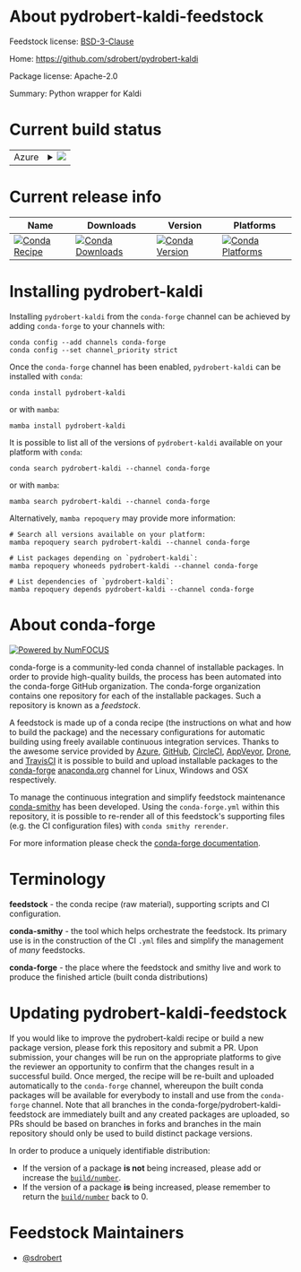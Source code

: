 About pydrobert-kaldi-feedstock
===============================

Feedstock license: [BSD-3-Clause](https://github.com/conda-forge/pydrobert-kaldi-feedstock/blob/main/LICENSE.txt)

Home: https://github.com/sdrobert/pydrobert-kaldi

Package license: Apache-2.0

Summary: Python wrapper for Kaldi

Current build status
====================


<table>
    
  <tr>
    <td>Azure</td>
    <td>
      <details>
        <summary>
          <a href="https://dev.azure.com/conda-forge/feedstock-builds/_build/latest?definitionId=17534&branchName=main">
            <img src="https://dev.azure.com/conda-forge/feedstock-builds/_apis/build/status/pydrobert-kaldi-feedstock?branchName=main">
          </a>
        </summary>
        <table>
          <thead><tr><th>Variant</th><th>Status</th></tr></thead>
          <tbody><tr>
              <td>linux_64_numpy1.22python3.10.____cpython</td>
              <td>
                <a href="https://dev.azure.com/conda-forge/feedstock-builds/_build/latest?definitionId=17534&branchName=main">
                  <img src="https://dev.azure.com/conda-forge/feedstock-builds/_apis/build/status/pydrobert-kaldi-feedstock?branchName=main&jobName=linux&configuration=linux%20linux_64_numpy1.22python3.10.____cpython" alt="variant">
                </a>
              </td>
            </tr><tr>
              <td>linux_64_numpy1.22python3.9.____cpython</td>
              <td>
                <a href="https://dev.azure.com/conda-forge/feedstock-builds/_build/latest?definitionId=17534&branchName=main">
                  <img src="https://dev.azure.com/conda-forge/feedstock-builds/_apis/build/status/pydrobert-kaldi-feedstock?branchName=main&jobName=linux&configuration=linux%20linux_64_numpy1.22python3.9.____cpython" alt="variant">
                </a>
              </td>
            </tr><tr>
              <td>linux_64_numpy1.23python3.11.____cpython</td>
              <td>
                <a href="https://dev.azure.com/conda-forge/feedstock-builds/_build/latest?definitionId=17534&branchName=main">
                  <img src="https://dev.azure.com/conda-forge/feedstock-builds/_apis/build/status/pydrobert-kaldi-feedstock?branchName=main&jobName=linux&configuration=linux%20linux_64_numpy1.23python3.11.____cpython" alt="variant">
                </a>
              </td>
            </tr><tr>
              <td>linux_64_numpy1.26python3.12.____cpython</td>
              <td>
                <a href="https://dev.azure.com/conda-forge/feedstock-builds/_build/latest?definitionId=17534&branchName=main">
                  <img src="https://dev.azure.com/conda-forge/feedstock-builds/_apis/build/status/pydrobert-kaldi-feedstock?branchName=main&jobName=linux&configuration=linux%20linux_64_numpy1.26python3.12.____cpython" alt="variant">
                </a>
              </td>
            </tr><tr>
              <td>linux_64_numpy2python3.13.____cp313</td>
              <td>
                <a href="https://dev.azure.com/conda-forge/feedstock-builds/_build/latest?definitionId=17534&branchName=main">
                  <img src="https://dev.azure.com/conda-forge/feedstock-builds/_apis/build/status/pydrobert-kaldi-feedstock?branchName=main&jobName=linux&configuration=linux%20linux_64_numpy2python3.13.____cp313" alt="variant">
                </a>
              </td>
            </tr><tr>
              <td>osx_64_numpy1.22python3.10.____cpython</td>
              <td>
                <a href="https://dev.azure.com/conda-forge/feedstock-builds/_build/latest?definitionId=17534&branchName=main">
                  <img src="https://dev.azure.com/conda-forge/feedstock-builds/_apis/build/status/pydrobert-kaldi-feedstock?branchName=main&jobName=osx&configuration=osx%20osx_64_numpy1.22python3.10.____cpython" alt="variant">
                </a>
              </td>
            </tr><tr>
              <td>osx_64_numpy1.22python3.9.____cpython</td>
              <td>
                <a href="https://dev.azure.com/conda-forge/feedstock-builds/_build/latest?definitionId=17534&branchName=main">
                  <img src="https://dev.azure.com/conda-forge/feedstock-builds/_apis/build/status/pydrobert-kaldi-feedstock?branchName=main&jobName=osx&configuration=osx%20osx_64_numpy1.22python3.9.____cpython" alt="variant">
                </a>
              </td>
            </tr><tr>
              <td>osx_64_numpy1.23python3.11.____cpython</td>
              <td>
                <a href="https://dev.azure.com/conda-forge/feedstock-builds/_build/latest?definitionId=17534&branchName=main">
                  <img src="https://dev.azure.com/conda-forge/feedstock-builds/_apis/build/status/pydrobert-kaldi-feedstock?branchName=main&jobName=osx&configuration=osx%20osx_64_numpy1.23python3.11.____cpython" alt="variant">
                </a>
              </td>
            </tr><tr>
              <td>osx_64_numpy1.26python3.12.____cpython</td>
              <td>
                <a href="https://dev.azure.com/conda-forge/feedstock-builds/_build/latest?definitionId=17534&branchName=main">
                  <img src="https://dev.azure.com/conda-forge/feedstock-builds/_apis/build/status/pydrobert-kaldi-feedstock?branchName=main&jobName=osx&configuration=osx%20osx_64_numpy1.26python3.12.____cpython" alt="variant">
                </a>
              </td>
            </tr><tr>
              <td>osx_64_numpy2python3.13.____cp313</td>
              <td>
                <a href="https://dev.azure.com/conda-forge/feedstock-builds/_build/latest?definitionId=17534&branchName=main">
                  <img src="https://dev.azure.com/conda-forge/feedstock-builds/_apis/build/status/pydrobert-kaldi-feedstock?branchName=main&jobName=osx&configuration=osx%20osx_64_numpy2python3.13.____cp313" alt="variant">
                </a>
              </td>
            </tr><tr>
              <td>win_64_numpy1.22python3.10.____cpython</td>
              <td>
                <a href="https://dev.azure.com/conda-forge/feedstock-builds/_build/latest?definitionId=17534&branchName=main">
                  <img src="https://dev.azure.com/conda-forge/feedstock-builds/_apis/build/status/pydrobert-kaldi-feedstock?branchName=main&jobName=win&configuration=win%20win_64_numpy1.22python3.10.____cpython" alt="variant">
                </a>
              </td>
            </tr><tr>
              <td>win_64_numpy1.22python3.9.____cpython</td>
              <td>
                <a href="https://dev.azure.com/conda-forge/feedstock-builds/_build/latest?definitionId=17534&branchName=main">
                  <img src="https://dev.azure.com/conda-forge/feedstock-builds/_apis/build/status/pydrobert-kaldi-feedstock?branchName=main&jobName=win&configuration=win%20win_64_numpy1.22python3.9.____cpython" alt="variant">
                </a>
              </td>
            </tr><tr>
              <td>win_64_numpy1.23python3.11.____cpython</td>
              <td>
                <a href="https://dev.azure.com/conda-forge/feedstock-builds/_build/latest?definitionId=17534&branchName=main">
                  <img src="https://dev.azure.com/conda-forge/feedstock-builds/_apis/build/status/pydrobert-kaldi-feedstock?branchName=main&jobName=win&configuration=win%20win_64_numpy1.23python3.11.____cpython" alt="variant">
                </a>
              </td>
            </tr><tr>
              <td>win_64_numpy1.26python3.12.____cpython</td>
              <td>
                <a href="https://dev.azure.com/conda-forge/feedstock-builds/_build/latest?definitionId=17534&branchName=main">
                  <img src="https://dev.azure.com/conda-forge/feedstock-builds/_apis/build/status/pydrobert-kaldi-feedstock?branchName=main&jobName=win&configuration=win%20win_64_numpy1.26python3.12.____cpython" alt="variant">
                </a>
              </td>
            </tr><tr>
              <td>win_64_numpy2python3.13.____cp313</td>
              <td>
                <a href="https://dev.azure.com/conda-forge/feedstock-builds/_build/latest?definitionId=17534&branchName=main">
                  <img src="https://dev.azure.com/conda-forge/feedstock-builds/_apis/build/status/pydrobert-kaldi-feedstock?branchName=main&jobName=win&configuration=win%20win_64_numpy2python3.13.____cp313" alt="variant">
                </a>
              </td>
            </tr>
          </tbody>
        </table>
      </details>
    </td>
  </tr>
</table>

Current release info
====================

| Name | Downloads | Version | Platforms |
| --- | --- | --- | --- |
| [![Conda Recipe](https://img.shields.io/badge/recipe-pydrobert--kaldi-green.svg)](https://anaconda.org/conda-forge/pydrobert-kaldi) | [![Conda Downloads](https://img.shields.io/conda/dn/conda-forge/pydrobert-kaldi.svg)](https://anaconda.org/conda-forge/pydrobert-kaldi) | [![Conda Version](https://img.shields.io/conda/vn/conda-forge/pydrobert-kaldi.svg)](https://anaconda.org/conda-forge/pydrobert-kaldi) | [![Conda Platforms](https://img.shields.io/conda/pn/conda-forge/pydrobert-kaldi.svg)](https://anaconda.org/conda-forge/pydrobert-kaldi) |

Installing pydrobert-kaldi
==========================

Installing `pydrobert-kaldi` from the `conda-forge` channel can be achieved by adding `conda-forge` to your channels with:

```
conda config --add channels conda-forge
conda config --set channel_priority strict
```

Once the `conda-forge` channel has been enabled, `pydrobert-kaldi` can be installed with `conda`:

```
conda install pydrobert-kaldi
```

or with `mamba`:

```
mamba install pydrobert-kaldi
```

It is possible to list all of the versions of `pydrobert-kaldi` available on your platform with `conda`:

```
conda search pydrobert-kaldi --channel conda-forge
```

or with `mamba`:

```
mamba search pydrobert-kaldi --channel conda-forge
```

Alternatively, `mamba repoquery` may provide more information:

```
# Search all versions available on your platform:
mamba repoquery search pydrobert-kaldi --channel conda-forge

# List packages depending on `pydrobert-kaldi`:
mamba repoquery whoneeds pydrobert-kaldi --channel conda-forge

# List dependencies of `pydrobert-kaldi`:
mamba repoquery depends pydrobert-kaldi --channel conda-forge
```


About conda-forge
=================

[![Powered by
NumFOCUS](https://img.shields.io/badge/powered%20by-NumFOCUS-orange.svg?style=flat&colorA=E1523D&colorB=007D8A)](https://numfocus.org)

conda-forge is a community-led conda channel of installable packages.
In order to provide high-quality builds, the process has been automated into the
conda-forge GitHub organization. The conda-forge organization contains one repository
for each of the installable packages. Such a repository is known as a *feedstock*.

A feedstock is made up of a conda recipe (the instructions on what and how to build
the package) and the necessary configurations for automatic building using freely
available continuous integration services. Thanks to the awesome service provided by
[Azure](https://azure.microsoft.com/en-us/services/devops/), [GitHub](https://github.com/),
[CircleCI](https://circleci.com/), [AppVeyor](https://www.appveyor.com/),
[Drone](https://cloud.drone.io/welcome), and [TravisCI](https://travis-ci.com/)
it is possible to build and upload installable packages to the
[conda-forge](https://anaconda.org/conda-forge) [anaconda.org](https://anaconda.org/)
channel for Linux, Windows and OSX respectively.

To manage the continuous integration and simplify feedstock maintenance
[conda-smithy](https://github.com/conda-forge/conda-smithy) has been developed.
Using the ``conda-forge.yml`` within this repository, it is possible to re-render all of
this feedstock's supporting files (e.g. the CI configuration files) with ``conda smithy rerender``.

For more information please check the [conda-forge documentation](https://conda-forge.org/docs/).

Terminology
===========

**feedstock** - the conda recipe (raw material), supporting scripts and CI configuration.

**conda-smithy** - the tool which helps orchestrate the feedstock.
                   Its primary use is in the construction of the CI ``.yml`` files
                   and simplify the management of *many* feedstocks.

**conda-forge** - the place where the feedstock and smithy live and work to
                  produce the finished article (built conda distributions)


Updating pydrobert-kaldi-feedstock
==================================

If you would like to improve the pydrobert-kaldi recipe or build a new
package version, please fork this repository and submit a PR. Upon submission,
your changes will be run on the appropriate platforms to give the reviewer an
opportunity to confirm that the changes result in a successful build. Once
merged, the recipe will be re-built and uploaded automatically to the
`conda-forge` channel, whereupon the built conda packages will be available for
everybody to install and use from the `conda-forge` channel.
Note that all branches in the conda-forge/pydrobert-kaldi-feedstock are
immediately built and any created packages are uploaded, so PRs should be based
on branches in forks and branches in the main repository should only be used to
build distinct package versions.

In order to produce a uniquely identifiable distribution:
 * If the version of a package **is not** being increased, please add or increase
   the [``build/number``](https://docs.conda.io/projects/conda-build/en/latest/resources/define-metadata.html#build-number-and-string).
 * If the version of a package **is** being increased, please remember to return
   the [``build/number``](https://docs.conda.io/projects/conda-build/en/latest/resources/define-metadata.html#build-number-and-string)
   back to 0.

Feedstock Maintainers
=====================

* [@sdrobert](https://github.com/sdrobert/)

